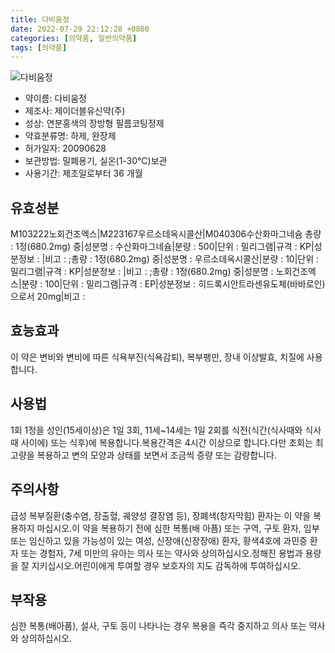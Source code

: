 ```yaml
---
title: 다비움정
date: 2022-07-29 22:12:28 +0800
categories: [의약품, 일반의약품]
tags: [의약품]
---
```

![다비움정](https://nedrug.mfds.go.kr/pbp/cmn/itemImageDownload/154333323956100025)

- 약이름: 다비움정
- 제조사: 제이더블유신약(주)
- 성상: 연분홍색의 장방형 필름코팅정제
- 약효분류명: 하제, 완장제
- 허가일자: 20090628
- 보관방법: 밀폐용기, 실온(1-30℃)보관
- 사용기간: 제조일로부터 36 개월
## 유효성분
M103222노회건조엑스|M223167우르소데옥시콜산|M040306수산화마그네슘
총량 : 1정(680.2mg) 중|성분명 : 수산화마그네슘|분량 : 500|단위 : 밀리그램|규격 : KP|성분정보 : |비고 : ;총량 : 1정(680.2mg) 중|성분명 : 우르소데옥시콜산|분량 : 10|단위 : 밀리그램|규격 : KP|성분정보 : |비고 : ;총량 : 1정(680.2mg) 중|성분명 : 노회건조엑스|분량 : 100|단위 : 밀리그램|규격 : EP|성분정보 : 히드록시안트라센유도체(바바로인)으로서 20mg|비고 :
## 효능효과
이 약은 변비와 변비에 따른 식욕부진(식욕감퇴), 복부팽만, 장내 이상발효, 치질에 사용합니다.
## 사용법
1회 1정을 성인(15세이상)은 1일 3회, 11세~14세는 1일 2회를 식전(식간(식사때와 식사때 사이에) 또는 식후)에 복용합니다.복용간격은 4시간 이상으로 합니다.다만 초회는 최고량을 복용하고 변의 모양과 상태를 보면서 조금씩 증량 또는 감량합니다.
## 주의사항
급성 복부질환(충수염, 장출혈, 궤양성 결장염 등), 장폐색(창자막힘) 환자는 이 약을 복용하지 마십시오.이 약을 복용하기 전에 심한 복통(배 아픔) 또는 구역, 구토 환자, 임부 또는 임신하고 있을 가능성이 있는 여성, 신장애(신장장애) 환자, 황색4호에 과민증 환자 또는 경험자, 7세 미만의 유아는 의사 또는 약사와 상의하십시오.정해진 용법과 용량을 잘 지키십시오.어린이에게 투여할 경우 보호자의 지도 감독하에 투여하십시오.
## 부작용
심한 복통(배아픔), 설사, 구토 등이 나타나는 경우 복용을 즉각 중지하고 의사 또는 약사와 상의하십시오.
